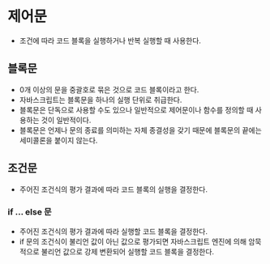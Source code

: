 # 제어문

- 조건에 따라 코드 블록을 실행하거나 반복 실행할 때 사용한다.

## 블록문

- 0개 이상의 문을 중괄호로 묶은 것으로 코드 블록이라고 한다.
- 자바스크립트는 블록문을 하나의 실행 단위로 취급한다.
- 블록문은 단독으로 사용할 수도 있으나 일반적으로 제어문이나 함수를 정의할 때 사용하는 것이 일반적이다.
- 블록문은 언제나 문의 종료를 의미하는 자체 종결성을 갖기 때문에 블록문의 끝에는 세미콜론을 붙이지 않는다.

## 조건문

- 주어진 조건식의 평가 결과에 따라 코드 블록의 실행을 결정한다.

### if ... else 문

- 주어진 조건식의 평가 결과에 따라 실행할 코드 블록을 결정한다.
- if 문의 조건식이 불리언 값이 아닌 값으로 평가되면 자바스크립트 엔진에 의해 암묵적으로 불리언 값으로 강제 변환되어 실행할 코드 블록을 결정한다.
